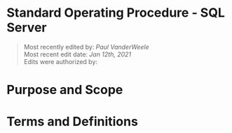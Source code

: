 # Standard Operating Procedure - SQL Server

>Most recently edited by: *Paul VanderWeele*  
>Most recent edit date: *Jan 12th, 2021*  
>Edits were authorized by:  

# Purpose and Scope

# Terms and Definitions
